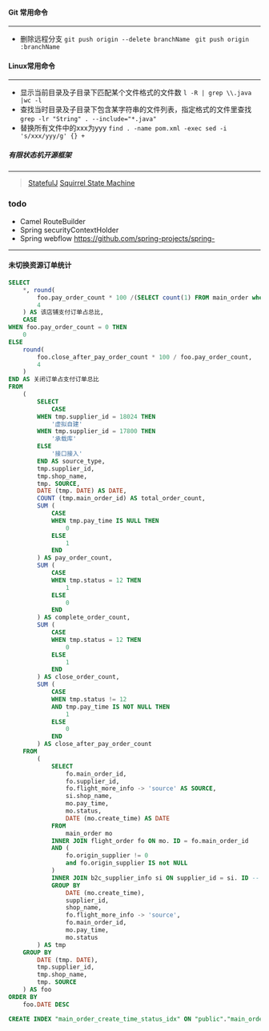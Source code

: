 #### Git 常用命令
---
- 删除远程分支
``` git push origin --delete branchName ```
``` git push origin :branchName```

#### Linux常用命令
---
- 显示当前目录及子目录下匹配某个文件格式的文件数
``` l -R | grep \\.java |wc -l  ```
- 查找当时目录及子目录下包含某字符串的文件列表，指定格式的文件里查找
``` grep -lr "String" . --include="*.java" ```
- 替换所有文件中的xxx为yyy
``` find . -name pom.xml -exec sed -i 's/xxx/yyy/g' {} + ```

##### 有限状态机开源框架
---
> [StatefulJ](http://www.statefulj.org/) 
> [Squirrel State Machine](https://github.com/hekailiang/squirrel)


### todo

- Camel RouteBuilder
- Spring securityContextHolder
- Spring webflow https://github.com/spring-projects/spring-
---
#### 未切换资源订单统计
```sql
SELECT
	*, round(
		foo.pay_order_count * 100 /(SELECT count(1) FROM main_order where date(create_time) = date),
		4
	) AS 该店铺支付订单占总比,
	CASE
WHEN foo.pay_order_count = 0 THEN
	0
ELSE
	round(
		foo.close_after_pay_order_count * 100 / foo.pay_order_count,
		4
	)
END AS 关闭订单占支付订单总比
FROM
	(
		SELECT
			CASE
		WHEN tmp.supplier_id = 18024 THEN
			'虚拟自建'
		WHEN tmp.supplier_id = 17800 THEN
			'承载库'
		ELSE
			'接口接入'
		END AS source_type,
		tmp.supplier_id,
		tmp.shop_name,
		tmp. SOURCE,
		DATE (tmp. DATE) AS DATE,
		COUNT (tmp.main_order_id) AS total_order_count,
		SUM (
			CASE
			WHEN tmp.pay_time IS NULL THEN
				0
			ELSE
				1
			END
		) AS pay_order_count,
		SUM (
			CASE
			WHEN tmp.status = 12 THEN
				1
			ELSE
				0
			END
		) AS complete_order_count,
		SUM (
			CASE
			WHEN tmp.status = 12 THEN
				0
			ELSE
				1
			END
		) AS close_order_count,
		SUM (
			CASE
			WHEN tmp.status != 12
			AND tmp.pay_time IS NOT NULL THEN
				1
			ELSE
				0
			END
		) AS close_after_pay_order_count
	FROM
		(
			SELECT
				fo.main_order_id,
				fo.supplier_id,
				fo.flight_more_info -> 'source' AS SOURCE,
				si.shop_name,
				mo.pay_time,
				mo.status,
				DATE (mo.create_time) AS DATE
			FROM
				main_order mo
			INNER JOIN flight_order fo ON mo. ID = fo.main_order_id
			AND (
				fo.origin_supplier != 0
				and fo.origin_supplier IS not NULL
			)
			INNER JOIN b2c_supplier_info si ON supplier_id = si. ID -- AND DATE (mo.create_time) = DATE '$TODAY' - 1
			GROUP BY
				DATE (mo.create_time),
				supplier_id,
				shop_name,
				fo.flight_more_info -> 'source',
				fo.main_order_id,
				mo.pay_time,
				mo.status
		) AS tmp
	GROUP BY
		DATE (tmp. DATE),
		tmp.supplier_id,
		tmp.shop_name,
		tmp. SOURCE
	) AS foo
ORDER BY
	foo.DATE DESC
```
```sql
CREATE INDEX "main_order_create_time_status_idx" ON "public"."main_order" USING btree (create_time);
```